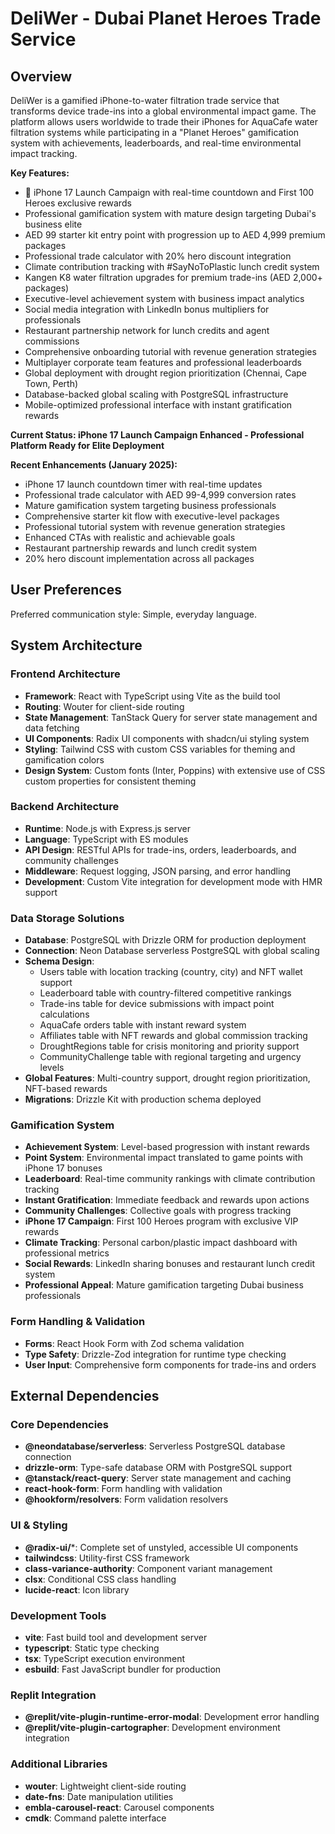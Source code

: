 # DeliWer - Dubai Planet Heroes Trade Service

## Overview

DeliWer is a gamified iPhone-to-water filtration trade service that transforms device trade-ins into a global environmental impact game. The platform allows users worldwide to trade their iPhones for AquaCafe water filtration systems while participating in a "Planet Heroes" gamification system with achievements, leaderboards, and real-time environmental impact tracking. 

**Key Features:**
- 🚀 iPhone 17 Launch Campaign with real-time countdown and First 100 Heroes exclusive rewards
- Professional gamification system with mature design targeting Dubai's business elite
- AED 99 starter kit entry point with progression up to AED 4,999 premium packages
- Professional trade calculator with 20% hero discount integration
- Climate contribution tracking with #SayNoToPlastic lunch credit system
- Kangen K8 water filtration upgrades for premium trade-ins (AED 2,000+ packages)
- Executive-level achievement system with business impact analytics
- Social media integration with LinkedIn bonus multipliers for professionals
- Restaurant partnership network for lunch credits and agent commissions
- Comprehensive onboarding tutorial with revenue generation strategies
- Multiplayer corporate team features and professional leaderboards
- Global deployment with drought region prioritization (Chennai, Cape Town, Perth)
- Database-backed global scaling with PostgreSQL infrastructure
- Mobile-optimized professional interface with instant gratification rewards

**Current Status: iPhone 17 Launch Campaign Enhanced - Professional Platform Ready for Elite Deployment**

**Recent Enhancements (January 2025):**
- iPhone 17 launch countdown timer with real-time updates
- Professional trade calculator with AED 99-4,999 conversion rates
- Mature gamification system targeting business professionals
- Comprehensive starter kit flow with executive-level packages
- Professional tutorial system with revenue generation strategies
- Enhanced CTAs with realistic and achievable goals
- Restaurant partnership rewards and lunch credit system
- 20% hero discount implementation across all packages

## User Preferences

Preferred communication style: Simple, everyday language.

## System Architecture

### Frontend Architecture
- **Framework**: React with TypeScript using Vite as the build tool
- **Routing**: Wouter for client-side routing
- **State Management**: TanStack Query for server state management and data fetching
- **UI Components**: Radix UI components with shadcn/ui styling system
- **Styling**: Tailwind CSS with custom CSS variables for theming and gamification colors
- **Design System**: Custom fonts (Inter, Poppins) with extensive use of CSS custom properties for consistent theming

### Backend Architecture
- **Runtime**: Node.js with Express.js server
- **Language**: TypeScript with ES modules
- **API Design**: RESTful APIs for trade-ins, orders, leaderboards, and community challenges
- **Middleware**: Request logging, JSON parsing, and error handling
- **Development**: Custom Vite integration for development mode with HMR support

### Data Storage Solutions
- **Database**: PostgreSQL with Drizzle ORM for production deployment
- **Connection**: Neon Database serverless PostgreSQL with global scaling
- **Schema Design**: 
  - Users table with location tracking (country, city) and NFT wallet support
  - Leaderboard table with country-filtered competitive rankings
  - Trade-ins table for device submissions with impact point calculations
  - AquaCafe orders table with instant reward system
  - Affiliates table with NFT rewards and global commission tracking
  - DroughtRegions table for crisis monitoring and priority support
  - CommunityChallenge table with regional targeting and urgency levels
- **Global Features**: Multi-country support, drought region prioritization, NFT-based rewards
- **Migrations**: Drizzle Kit with production schema deployed

### Gamification System
- **Achievement System**: Level-based progression with instant rewards
- **Point System**: Environmental impact translated to game points with iPhone 17 bonuses
- **Leaderboard**: Real-time community rankings with climate contribution tracking
- **Instant Gratification**: Immediate feedback and rewards upon actions
- **Community Challenges**: Collective goals with progress tracking
- **iPhone 17 Campaign**: First 100 Heroes program with exclusive VIP rewards
- **Climate Tracking**: Personal carbon/plastic impact dashboard with professional metrics
- **Social Rewards**: LinkedIn sharing bonuses and restaurant lunch credit system
- **Professional Appeal**: Mature gamification targeting Dubai business professionals

### Form Handling & Validation
- **Forms**: React Hook Form with Zod schema validation
- **Type Safety**: Drizzle-Zod integration for runtime type checking
- **User Input**: Comprehensive form components for trade-ins and orders

## External Dependencies

### Core Dependencies
- **@neondatabase/serverless**: Serverless PostgreSQL database connection
- **drizzle-orm**: Type-safe database ORM with PostgreSQL support
- **@tanstack/react-query**: Server state management and caching
- **react-hook-form**: Form handling with validation
- **@hookform/resolvers**: Form validation resolvers

### UI & Styling
- **@radix-ui/***: Complete set of unstyled, accessible UI components
- **tailwindcss**: Utility-first CSS framework
- **class-variance-authority**: Component variant management
- **clsx**: Conditional CSS class handling
- **lucide-react**: Icon library

### Development Tools
- **vite**: Fast build tool and development server
- **typescript**: Static type checking
- **tsx**: TypeScript execution environment
- **esbuild**: Fast JavaScript bundler for production

### Replit Integration
- **@replit/vite-plugin-runtime-error-modal**: Development error handling
- **@replit/vite-plugin-cartographer**: Development environment integration

### Additional Libraries
- **wouter**: Lightweight client-side routing
- **date-fns**: Date manipulation utilities
- **embla-carousel-react**: Carousel components
- **cmdk**: Command palette interface